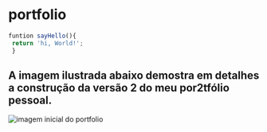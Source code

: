 # portfolio
```js
funtion sayHello(){
 return 'hi, World!';
 }
```
## A imagem ilustrada abaixo demostra em detalhes a construção da versão 2 do meu por2tfólio pessoal.
![imagem inicial do portfolio](https://github.com/TarcisioValentim/meuportifolio/blob/master/img/template1.png)
